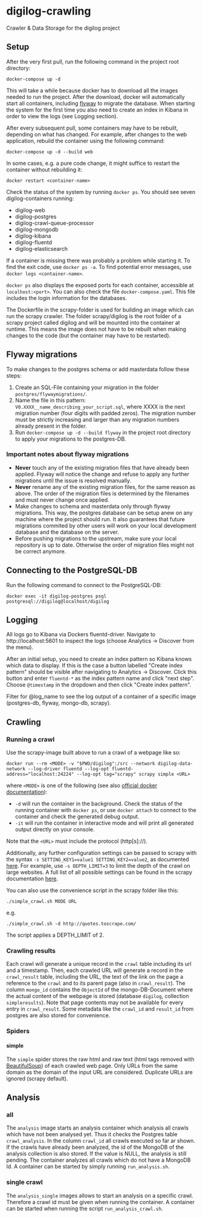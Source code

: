 # digilog-crawling
Crawler &amp; Data Storage for the digilog project

## Setup
After the very first pull, run the following command in the project root directory:
```
docker-compose up -d
```
This will take a while because docker has to download all the images needed to run the project. After the download,
docker will automatically start all containers, including [flyway](https://github.com/flyway/flyway-docker) to migrate the database.
When starting the system for the first time you also need to create an index in Kibana in order to view the logs (see Logging section).

After every subsequent pull, some containers may have to be rebuilt, depending on what has changed. For example, after 
changes to the web application, rebuild the container using the following command:
```
docker-compose up -d --build web
```
In some cases, e.g. a pure code change, it might suffice to restart the container without rebuilding it:
```
docker restart <container-name>
```
Check the status of the system by running `docker ps`.
You should see seven digilog-containers running:
* digilog-web
* digilog-postgres
* digilog-crawl-queue-processor
* digilog-mongodb
* digilog-kibana
* digilog-fluentd
* digilog-elasticsearch

If a container is missing there was probably a problem while starting it. To find the exit code, use `docker ps -a`.
To find potential error messages, use `docker logs <container-name>`.
 
`docker ps` also displays the exposed ports for each container, accessible at `localhost:<port>`. You can also check the file `docker-compose.yaml`. This file includes the login information for the databases.

The Dockerfile in the scrapy-folder is used for building an image which can run the scrapy crawler. The folder scrapy/digilog is the root folder of a scrapy project called digilog and will be mounted into the container at runtime. This means the image does not have to be rebuilt when making changes to the code (but the container may have to be restarted).

## Flyway migrations
To make changes to the postgres schema or add masterdata follow these steps:
1. Create an SQL-File containing your migration in the folder `postgres/flywaymigrations/`.
2. Name the file in this pattern: `V0.XXXX__name_describing_your_script.sql`, where XXXX is the next migration number (four digits with padded zeros). The migration number must be strictly increasing and larger than any migration numbers already present in the folder.
3. Run `docker-compose up -d --build flyway` in the project root directory to apply your migrations to the postgres-DB.

### Important notes about flyway migrations
* **Never** touch any of the existing migration files that have already been applied. Flyway will notice the change and refuse to apply any further migrations until the issue is resolved manually.
* **Never** rename any of the existing migration files, for the same reason as above. The order of the migration files is determined by the filenames and must never change once applied.
* Make changes to schema and masterdata only through flyway migrations. This way, the postgres database can be setup anew on any machine where the project should run. It also guarantees that future migrations commited by other users will work on your local development database and the database on the server.
* Before pushing migrations to the upstream, make sure your local repository is up to date. Otherwise the order of migration files might not be correct anymore.

## Connecting to the PostgreSQL-DB

Run the following command to connect to the PostgreSQL-DB:
```
docker exec -it digilog-postgres psql postgresql://digilog@localhost/digilog
```
## Logging
All logs go to Kibana via Dockers fluentd-driver. Navigate to http://localhost:5601 to inspect the logs (choose Analytics -> Discover from the menu).

After an initial setup, you need to create an index pattern so Kibana knows which data to display.
If this is the case a button labelled "Create index pattern" should be visible after navigating to Analytics -> Discover.
Click this button and enter `fluentd-*` as the index pattern name and click "next step". Choose `@timestamp` in the dropdown and then click "Create index pattern".

Filter for @log_name to see the log output of a container of a specific image (postgres-db, flyway, mongo-db, scrapy).
## Crawling
### Running a crawl
Use the scrapy-image built above to run a crawl of a webpage like so:
```
docker run --rm <MODE> -v "$PWD/digilog":/src --network digilog-data-network --log-driver fluentd --log-opt fluentd-address="localhost:24224" --log-opt tag="scrapy" scrapy simple <URL>
```
where `<MODE>` is one of the following (see also [official docker documentation](https://docs.docker.com/engine/reference/run/)):
* `-d` will run the container in the background. Check the status of the running container with `docker ps`, or use `docker attach` to connect to the container and check the generated debug output.
* `-it` will run the container in interactive mode and will print all generated output directly on your console.

Note that the `<URL>` must include the protocol (http[s]://).

Additionally, any further configuration settings can be passed to scrapy with the syntax `-s SETTING_KEY1=value1 SETTING_KEY2=value2`, as documented [here](https://docs.scrapy.org/en/latest/topics/settings.html).
For example, use `-s DEPTH_LIMIT=3` to limit the depth of the crawl on large websites. A full list of all possible settings can be found in the scrapy documentation [here](https://docs.scrapy.org/en/latest/topics/settings.html#built-in-settings-reference).


You can also use the convenience script in the scrapy folder like this:
```
./simple_crawl.sh MODE URL
```
e.g.
```
./simple_crawl.sh -d http://quotes.toscrape.com/
```
The script applies a DEPTH_LIMIT of 2.
### Crawling results
Each crawl will generate a unique record in the `crawl` table including its url and a timestamp. Then, each crawled URL will generate a record in the `crawl_result` table, including the URL, the text of the link on the page a reference to the `crawl` and to its parent page (also in `crawl_result`). The column `mongo_id` contains the `ObjectId` of the mongo-DB-Document where the actual content of the webpage is stored (database `digilog`, collection `simpleresults`). Note that page contents may not be available for every entry in `crawl_result`. Some metadata like the `crawl_id` and `result_id` from postgres are also stored for convenience.

### Spiders
#### simple
The `simple` spider stores the raw html and raw text (html tags removed with [BeautifulSoup](https://beautiful-soup-4.readthedocs.io/en/latest/)) of each crawled web page. Only URLs from the same domain as the domain of the input URL are considered. Duplicate URLs are ignored (scrapy default).

####
## Analysis
### all
The `analysis` image starts an analysis container which analysis all crawls which have not been analysed yet. Thus it checks the Postgres table `crawl_analysis`. In the column `crawl_id` all crawls executed so far ar shown. If the crawls have already been analyzed, the id of the MongoDB of the analysis collection is also stored. If the value is NULL, the analysis is still pending. The container analyzes all crawls which do not have a MongoDB Id. A container can be started by simply running `run_analysis.sh`. 
### single crawl
The `analysis_single` images allows to start an analysis on a specific crawl. Therefore a crawl id must be given when running the container. A container can be started when running the script `run_analysis_crawl.sh`. 
